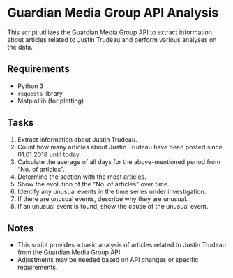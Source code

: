 # Guardian Media Group API Analysis

This script utilizes the Guardian Media Group API to extract information about articles related to Justin Trudeau and perform various analyses on the data.

## Requirements
- Python 3
- `requests` library
- Matplotlib (for plotting)

## Tasks
1. Extract information about Justin Trudeau.
2. Count how many articles about Justin Trudeau have been posted since 01.01.2018 until today.
3. Calculate the average of all days for the above-mentioned period from “No. of articles”.
4. Determine the section with the most articles.
5. Show the evolution of the "No. of articles" over time.
6. Identify any unusual events in the time series under investigation.
7. If there are unusual events, describe why they are unusual.
8. If an unusual event is found, show the cause of the unusual event.


## Notes
- This script provides a basic analysis of articles related to Justin Trudeau from the Guardian Media Group API.
- Adjustments may be needed based on API changes or specific requirements.
